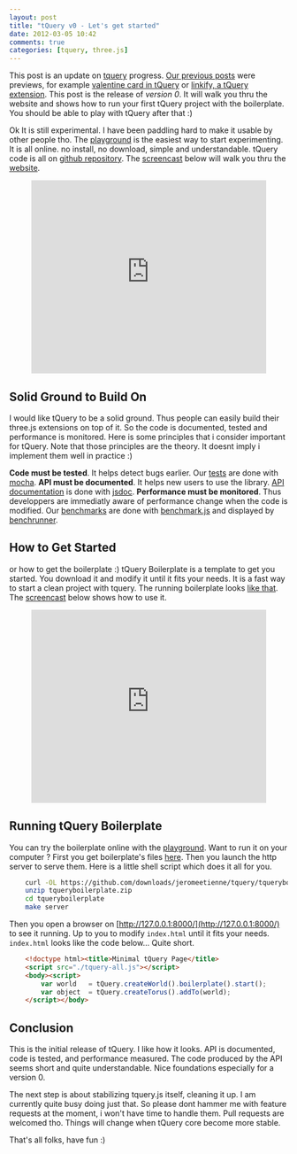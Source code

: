 ```yaml
---
layout: post
title: "tQuery v0 - Let's get started"
date: 2012-03-05 10:42
comments: true
categories: [tquery, three.js]
---
```


This post is an update on
[tquery](https://github.com/jeromeetienne/tquery) progress.
[Our previous posts](/blog/categories/tquery/)
were previews,
for example
[valentine card in tQuery](/blog/2012/02/15/valentine-card-in-tquery/)
or
[linkify, a tQuery extension](/blog/2012/02/27/linkify-tquery-extension/).
This post is the release of *version 0*.
It will walk you thru the website and shows how to run your first tQuery project
with the boilerplate.
You should be able to play with tQuery after that :)


Ok It is still experimental.
I have been paddling hard to make it usable by other people tho.
The [playground](http://jeromeetienne.github.com/tquery/www/playground/)
is the easiest way to start experimenting. It is all online.
no install, no download, simple and understandable.
tQuery code is all on [github repository](https://github.com/jeromeetienne/tquery).
The
[screencast](http://www.youtube.com/watch?feature=player_embedded&v=iby6kijX5Zw)
below will walk you thru the
[website](http://jeromeetienne.github.com/tquery/www/).

<center>
	<iframe width="425" height="349" src="http://www.youtube.com/embed/iby6kijX5Zw" frameborder="0" allowfullscreen></iframe>
</center>

<!-- more -->

## Solid Ground to Build On

I would like tQuery to be a solid ground. Thus people can easily build
their three.js extensions on top of it. So the code is
documented, tested and performance is monitored. Here is some principles that
i consider important for tQuery.
Note that those principles are the theory.
It doesnt imply i implement them well in practice :)

**Code must be tested**. It helps detect bugs earlier.
Our [tests](http://jeromeetienne.github.com/tquery/tests/)
are done with
[mocha](http://visionmedia.github.com/mocha/).
**API must be documented**. It helps new users to use the library.
[API documentation](http://jeromeetienne.github.com/tquery/docs/)
is done with
[jsdoc](http://code.google.com/p/jsdoc-toolkit/).
**Performance must be monitored**. Thus developpers are immediatly aware of performance
change when the code is modified.
Our
[benchmarks](http://jeromeetienne.github.com/tquery/bench/)
are done with
[benchmark.js](http://benchmarkjs.com/)
and displayed by 
[benchrunner](https://github.com/jeromeetienne/benchrunner).

## How to Get Started

or how to get the boilerplate :)
tQuery Boilerplate is a template to get you started. You download it and
modify it until it fits your needs. It is a fast way to start a
clean project with tquery.
The running boilerplate looks [like that](http://jeromeetienne.github.com/tqueryboilerplate/).
The
[screencast](http://www.youtube.com/watch?feature=player_embedded&v=YOsnKMesyRk)
below shows how to use it.

<center>
	<iframe width="425" height="349" src="http://www.youtube.com/embed/YOsnKMesyRk" frameborder="0" allowfullscreen></iframe>
</center>

## Running tQuery Boilerplate

You can try the boilerplate online with the [playground](http://jeromeetienne.github.com/tquery/www/playground/).
Want to run it on your computer ?
First you get boilerplate's files
[here](https://github.com/downloads/jeromeetienne/tquery/tqueryboilerplate.zip).
Then you launch the http server to serve them. Here is a little shell script which does it all for you.

```bash
    curl -OL https://github.com/downloads/jeromeetienne/tquery/tqueryboilerplate.zip
    unzip tqueryboilerplate.zip
    cd tqueryboilerplate
    make server
```

Then you open a browser on [http://127.0.0.1:8000/](http://127.0.0.1:8000/) to
see it running. Up to you to modify ```index.html``` until it fits your needs. ```index.html```
looks like the code below... Quite short.

```html
    <!doctype html><title>Minimal tQuery Page</title>
    <script src="./tquery-all.js"></script>
    <body><script>
        var world   = tQuery.createWorld().boilerplate().start();
        var object  = tQuery.createTorus().addTo(world);
    </script></body>
```

## Conclusion

This is the initial release of tQuery.
I like how it looks.
API is documented,
code is tested, and performance measured.
The code produced by the API seems short and quite understandable.
Nice foundations especially for a version 0.

The next step is about stabilizing tquery.js itself, cleaning it up.
I am currently quite busy doing just that.
So please dont hammer me with feature requests at the moment, i won't have
time to handle them.
Pull requests are welcomed tho.
Things will change when tQuery core become more stable.

That's all folks, have fun :)
